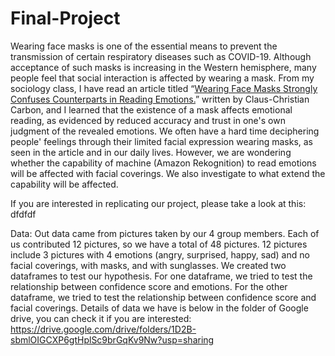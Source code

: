 # Final-Project


Wearing face masks is one of the essential means to prevent the transmission of certain respiratory diseases such as COVID-19. Although acceptance of such masks is increasing in the Western hemisphere, many people feel that social interaction is affected by wearing a mask. From my sociology class, I have read an article titled “[Wearing Face Masks Strongly Confuses Counterparts in Reading Emotions.](https://doi.org/10.3389/fpsyg.2020.566886)” written by  Claus-Christian Carbon, and I learned that the existence of a mask affects emotional reading, as evidenced by reduced accuracy and trust in one's own judgment of the revealed emotions. We often have a hard time deciphering people' feelings through their limited facial expression wearing masks, as seen in the article and in our daily lives. However, we are wondering whether the capability of machine (Amazon Rekognition) to read emotions will be affected with facial coverings. We also investigate to what extend the capability will be affected. 

If you are interested in replicating our project, please take a look at this: 
dfdfdf

Data:
Out data came from pictures taken by our 4 group members. Each of us contributed 12 pictures, so we have a total of 48 pictures. 12 pictures include 3 pictures with 4 emotions (angry, surprised, happy, sad) and no facial coverings, with masks, and with sunglasses. We created two dataframes to test our hypothesis. For one dataframe, we tried to test the relationship between confidence score and emotions. For the other dataframe, we tried to test the relationship between confidence score and facial coverings. 
Details of data we have is below in the folder of Google drive, you can check it if you are interested:
https://drive.google.com/drive/folders/1D2B-sbmlOIGCXP6gtHplSc9brGqKv9Nw?usp=sharing
